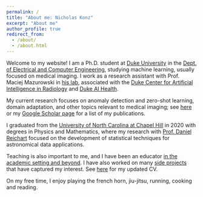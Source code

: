 ```yaml
---
permalink: /
title: "About me: Nicholas Konz"
excerpt: "About me"
author_profile: true
redirect_from: 
  - /about/
  - /about.html
---
```


Welcome to my website! I am a Ph.D. student at [Duke University](https://duke.edu/) in the [Dept. of Electrical and Computer Engineering](https://ece.duke.edu/), studying machine learning, usually focused on medical imaging. I work as a research assistant with Prof. Maciej Mazurowski in [his lab](https://sites.duke.edu/mazurowski/), associated with the [Duke Center for Artificial Intelligence in Radiology](https://radiology.duke.edu/research/centers-and-shared-resources/duke-center-for-artificial-intelligence-in-radiology/) and [Duke AI Health](https://aihealth.duke.edu/).

My current research focuses on anomaly detection and zero-shot learning, domain adaptation, and other topics relevant to medical imaging; see [here](https://nickk124.github.io/publications/) or my [Google Scholar page](https://scholar.google.com/citations?user=a9rXidMAAAAJ&hl=en) for a list of my publications.

I graduated from the [University of North Carolina at Chapel Hill](https://www.unc.edu/) in 2020 with degrees in Physics and Mathematics, where my research with [Prof. Daniel Reichart](https://www.danreichart.com/) focused on the development of statistical techniques for astronomical data applications.

Teaching is also important to me, and I have been an educator [in the academic setting and beyond](https://nickk124.github.io/teaching/). I have also worked on many [side projects](https://nickk124.github.io/projects/) that have captured my interest. See [here](https://nickk124.github.io/cv/) for my updated CV.

On my free time, I enjoy playing the french horn, jiu-jitsu, running, cooking and reading.